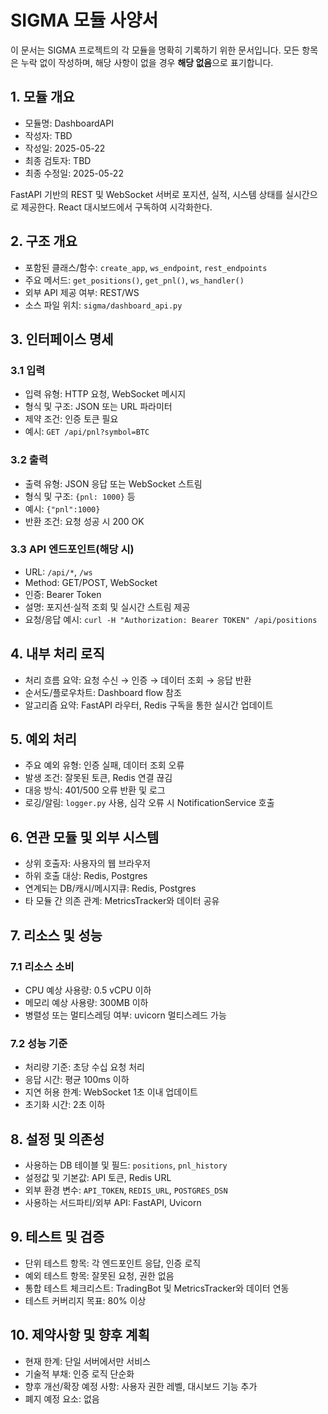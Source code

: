 # SIGMA 모듈 사양서

이 문서는 SIGMA 프로젝트의 각 모듈을 명확히 기록하기 위한 문서입니다. 모든 항목은 누락 없이 작성하며, 해당 사항이 없을 경우 **해당 없음**으로 표기합니다.

## 1. 모듈 개요
* 모듈명: DashboardAPI
* 작성자: TBD
* 작성일: 2025-05-22
* 최종 검토자: TBD
* 최종 수정일: 2025-05-22

FastAPI 기반의 REST 및 WebSocket 서버로 포지션, 실적, 시스템 상태를 실시간으로 제공한다. React 대시보드에서 구독하여 시각화한다.

## 2. 구조 개요
* 포함된 클래스/함수: `create_app`, `ws_endpoint`, `rest_endpoints`
* 주요 메서드: `get_positions()`, `get_pnl()`, `ws_handler()`
* 외부 API 제공 여부: REST/WS
* 소스 파일 위치: `sigma/dashboard_api.py`

## 3. 인터페이스 명세
### 3.1 입력
* 입력 유형: HTTP 요청, WebSocket 메시지
* 형식 및 구조: JSON 또는 URL 파라미터
* 제약 조건: 인증 토큰 필요
* 예시: `GET /api/pnl?symbol=BTC`

### 3.2 출력
* 출력 유형: JSON 응답 또는 WebSocket 스트림
* 형식 및 구조: `{pnl: 1000}` 등
* 예시: `{"pnl":1000}`
* 반환 조건: 요청 성공 시 200 OK

### 3.3 API 엔드포인트(해당 시)
* URL: `/api/*`, `/ws`
* Method: GET/POST, WebSocket
* 인증: Bearer Token
* 설명: 포지션·실적 조회 및 실시간 스트림 제공
* 요청/응답 예시: `curl -H "Authorization: Bearer TOKEN" /api/positions`

## 4. 내부 처리 로직
* 처리 흐름 요약: 요청 수신 → 인증 → 데이터 조회 → 응답 반환
* 순서도/플로우차트: Dashboard flow 참조
* 알고리즘 요약: FastAPI 라우터, Redis 구독을 통한 실시간 업데이트

## 5. 예외 처리
* 주요 예외 유형: 인증 실패, 데이터 조회 오류
* 발생 조건: 잘못된 토큰, Redis 연결 끊김
* 대응 방식: 401/500 오류 반환 및 로그
* 로깅/알림: `logger.py` 사용, 심각 오류 시 NotificationService 호출

## 6. 연관 모듈 및 외부 시스템
* 상위 호출자: 사용자의 웹 브라우저
* 하위 호출 대상: Redis, Postgres
* 연계되는 DB/캐시/메시지큐: Redis, Postgres
* 타 모듈 간 의존 관계: MetricsTracker와 데이터 공유

## 7. 리소스 및 성능
### 7.1 리소스 소비
* CPU 예상 사용량: 0.5 vCPU 이하
* 메모리 예상 사용량: 300MB 이하
* 병렬성 또는 멀티스레딩 여부: uvicorn 멀티스레드 가능

### 7.2 성능 기준
* 처리량 기준: 초당 수십 요청 처리
* 응답 시간: 평균 100ms 이하
* 지연 허용 한계: WebSocket 1초 이내 업데이트
* 초기화 시간: 2초 이하

## 8. 설정 및 의존성
* 사용하는 DB 테이블 및 필드: `positions`, `pnl_history`
* 설정값 및 기본값: API 토큰, Redis URL
* 외부 환경 변수: `API_TOKEN`, `REDIS_URL`, `POSTGRES_DSN`
* 사용하는 서드파티/외부 API: FastAPI, Uvicorn

## 9. 테스트 및 검증
* 단위 테스트 항목: 각 엔드포인트 응답, 인증 로직
* 예외 테스트 항목: 잘못된 요청, 권한 없음
* 통합 테스트 체크리스트: TradingBot 및 MetricsTracker와 데이터 연동
* 테스트 커버리지 목표: 80% 이상

## 10. 제약사항 및 향후 계획
* 현재 한계: 단일 서버에서만 서비스
* 기술적 부채: 인증 로직 단순화
* 향후 개선/확장 예정 사항: 사용자 권한 레벨, 대시보드 기능 추가
* 폐지 예정 요소: 없음
